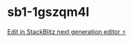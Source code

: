 # sb1-1gszqm4l

[Edit in StackBlitz next generation editor ⚡️](https://stackblitz.com/~/github.com/ShiruvatiNarasimha/sb1-1gszqm4l)
